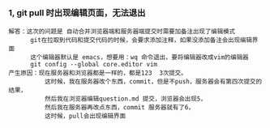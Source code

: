 ### 1, git pull 时出现编辑页面，无法退出
    解答：这次的问题是 自动合并浏览器端和服务器端提交时需要加备注出现了编辑模式
          git在拉取到代码和提交代码的时候，会要求添加注释，如果没添加备注会出现编辑界面
          这个编辑器默认是 emacs，想要用：wq 命令退出，要将编辑器改成vim的编辑器
          git config --global core.editor vim
    产生原因：现在服务器和浏览器都是一样的，都是123  3次提交。
              这时候，我在服务器改个东西，commit，但是不push，服务器会有第四次提交的结果，
              然后我在浏览器编辑question.md 提交，浏览器会出现5，
              然后我在服务器再改点东西，commit 服务器就有了6，
              这时候，pull会出现编辑界面
          
